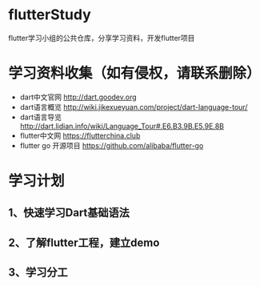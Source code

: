 # flutterStudy
flutter学习小组的公共仓库，分享学习资料，开发flutter项目

# 学习资料收集（如有侵权，请联系删除）

- dart中文官网        http://dart.goodev.org
- dart语言概览        http://wiki.jikexueyuan.com/project/dart-language-tour/
- dart语言导览        http://dart.lidian.info/wiki/Language_Tour#.E6.B3.9B.E5.9E.8B
- flutter中文网       https://flutterchina.club
- flutter go 开源项目 https://github.com/alibaba/flutter-go

# 学习计划
## 1、快速学习Dart基础语法
## 2、了解flutter工程，建立demo
## 3、学习分工
